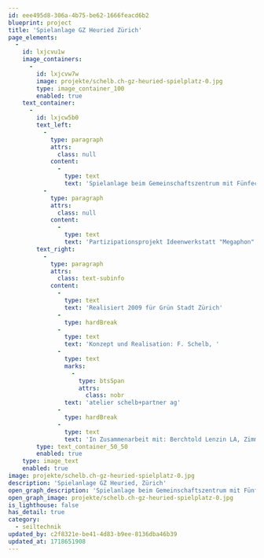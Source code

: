 ```yaml
---
id: eee495d8-306a-4b75-be62-1666feacd6b2
blueprint: project
title: 'Spielanlage GZ Heuried Zürich'
page_elements:
  -
    id: lxjcvu1w
    image_containers:
      -
        id: lxjcvw7w
        image: projekte/schelb.ch-gz-heuried-spielplatz-0.jpg
        type: image_container_100
        enabled: true
    text_container:
      -
        id: lxjcw5b0
        text_left:
          -
            type: paragraph
            attrs:
              class: null
            content:
              -
                type: text
                text: 'Spielanlage beim Gemeinschaftszentrum mit Fünfecktürmen in Robinie, Marsupilami- und Vierfreundinnenschaukel, Hängematte, Holzträmmelweg, Wasser- und Sandspiel.'
          -
            type: paragraph
            attrs:
              class: null
            content:
              -
                type: text
                text: 'Partizipationsprojekt Ideenwerkstatt "Megaphon": vorangehende Modellbaunachmittage für Kinder.'
        text_right:
          -
            type: paragraph
            attrs:
              class: text-subinfo
            content:
              -
                type: text
                text: 'Realisiert 2009 für Grün Stadt Zürich'
              -
                type: hardBreak
              -
                type: text
                text: 'Konzept und Realisation: F. Schelb, '
              -
                type: text
                marks:
                  -
                    type: btsSpan
                    attrs:
                      class: nobr
                text: 'atelier schelb+partner ag'
              -
                type: hardBreak
              -
                type: text
                text: 'In Zusammenarbeit mit: Berchtold Lenzin LA, Zimmerei Oberhänsli'
        type: text_container_50_50
        enabled: true
    type: image_text
    enabled: true
image: projekte/schelb.ch-gz-heuried-spielplatz-0.jpg
description: 'Spielanlage GZ Heuried, Zürich'
open_graph_description: 'Spielanlage beim Gemeinschaftszentrum mit Fünfecktürmen in Robinie, Marsupilami- und Vierfreundinnenschaukel, Hängematte, Holzträmmelweg, Wasser- und Sandspiel. Partizipationsprojekt Ideenwerkstatt "Megaphon": vorangehende Modellbaunachmittage für Kinder.'
open_graph_image: projekte/schelb.ch-gz-heuried-spielplatz-0.jpg
is_lighthouse: false
has_detail: true
category:
  - seiltechnik
updated_by: c2f8321e-be41-4d83-b9ee-8136dba46b39
updated_at: 1718651908
---
```

